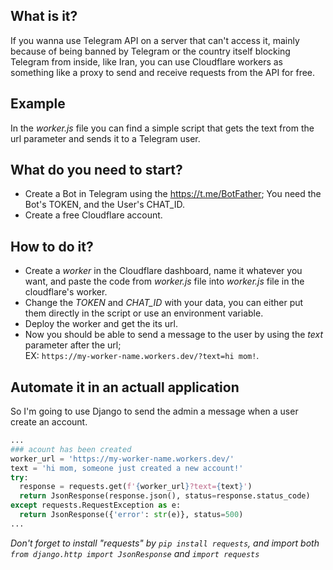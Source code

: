 ## What is it?
If you wanna use Telegram API on a server that can't access it, mainly because of being banned by Telegram or the country itself blocking Telegram from inside, like Iran, you can use Cloudflare workers as something like a proxy to send and receive requests from the API for free.

## Example
In the _worker.js_ file you can find a simple script that gets the text from the url parameter and sends it to a Telegram user.

## What do you need to start?
- Create a Bot in Telegram using the https://t.me/BotFather; You need the Bot's TOKEN, and the User's CHAT_ID.
- Create a free Cloudflare account.

## How to do it?
- Create a _worker_ in the Cloudflare dashboard, name it whatever you want, and paste the code from _worker.js_ file into _worker.js_ file in the cloudflare's worker.
- Change the _TOKEN_ and _CHAT_ID_ with your data, you can either put them directly in the script or use an environment variable.
- Deploy the worker and get the its url.
- Now you should be able to send a message to the user by using the _text_ parameter after the url; <br/>
  EX: ```https://my-worker-name.workers.dev/?text=hi mom!```.

## Automate it in an actuall application
So I'm going to use Django to send the admin a message when a user create an account.
```python
...
### acount has been created
worker_url = 'https://my-worker-name.workers.dev/'
text = 'hi mom, someone just created a new account!'
try:
  response = requests.get(f'{worker_url}?text={text}')
  return JsonResponse(response.json(), status=response.status_code)
except requests.RequestException as e:
  return JsonResponse({'error': str(e)}, status=500)
...
```
_Don't forget to install "requests" by ```pip install requests```, and import both ```from django.http import JsonResponse``` and ```import requests```_
